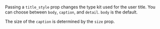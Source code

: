 Passing a `title_style` prop changes the type kit used for the user title. You can choose between `body`, `caption`, and `detail`. `body` is the default.

The size of the `caption` is determined by the `size` prop.
